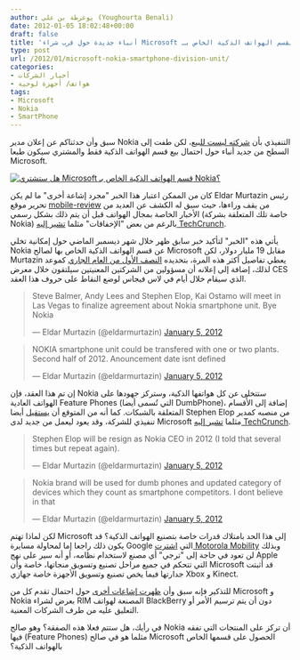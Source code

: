 ```yaml
---
author: يوغرطة بن علي (Youghourta Benali)
date: 2012-01-05 18:02:48+00:00
draft: false
title: 'أنباء جديدة حول قرب شراء Microsoft لقسم الهواتف الذكية الخاص بـ Nokia  '
type: post
url: /2012/01/microsoft-nokia-smartphone-division-unit/
categories:
- أخبار الشركات
- هواتف/ أجهزة لوحية
tags:
- Microsoft
- Nokia
- SmartPhone
---
```


سبق وأن حدثناكم عن إعلان مدير Nokia التنفيذي بأن [شركته ليست للبيع](http://www.it-scoop.com/2011/06/nokia-not-for-sale/)، لكن طفت إلى السطح من جديد أنباء حول احتمال بيع قسم الهواتف الذكية فقط والمشتري سيكون طبعا Microsoft.




[![هل ستشتري Microsoft قسم الهواتف الذكية الخاص بـ Nokia؟](http://www.it-scoop.com/wp-content/uploads/2012/01/Nokia-Microsoft-Apps.jpg)
](http://www.it-scoop.com/wp-content/uploads/2012/01/Nokia-Microsoft-Apps.jpg)




كان من الممكن اعتبار هذا الخبر "مجرد إشاعة أخرى" ما لم يكن Eldar Murtazin رئيس تحرير موقع [mobile-review](http://mobile-review.com/) من يقف وراءها، حيث سبق له الكشف عن العديد من الأخبار الخاصة بمجال الهواتف قبل أن يتم ذلك بشكل رسمي (خاصة تلك المتعلقة بشركة Nokia) بالرغم من بعض "الإخفاقات" مثلما [تشير إليه TechCrunch](http://techcrunch.com/2012/01/05/microsoft-nokia-smartphone-division-unit/).




يأتي هذه "الخبر" لتأكيد خبر سابق ظهر خلال شهر ديسمبر الماضي حول إمكانية تخلي Nokia عن قسم الهواتف الذكية الخاص بها لصالح Microsoft مقابل 19 مليار دولار، لكن Murtazin يعطي تفاصيل أكثر هذه المرة، بتحديده [النصف الأول من العام الجاري](https://twitter.com/#!/eldarmurtazin/status/154842107939524608) كموعد لذلك، إضافة إلى إعلانه أن مسؤولين من الشركتين المعنيتين سيلتقون خلال معرض CES الذي سيقام خلال أيام في لاس فيجاس لوضع النقاط على حروف هذا العقد.





<blockquote>Steve Balmer, Andy Lees and Stephen Elop, Kai Ostamo will meet in Las Vegas to finalize agreement about Nokia smartphone unit. Bye Nokia

— Eldar Murtazin (@eldarmurtazin) [January 5, 2012](https://twitter.com/eldarmurtazin/status/154840815594782720)</blockquote>




<blockquote>NOKIA smartphone unit could be transfered with one or two plants. Second half of 2012. Anouncement date isnt defined

— Eldar Murtazin (@eldarmurtazin) [January 5, 2012](https://twitter.com/eldarmurtazin/status/154842107939524608)</blockquote>


إن تم هذا العقد، فإن Nokia ستتخلى عن كل هواتفها الذكية، وستركز جهودها على الهواتف العادية Feature Phones (التي تُسمى أيضا DumbPhone)، إضافة إلى الأٌقسام المتعلقة بالشبكات. كما أنه من المتوقع أن [يستقيل](https://twitter.com/#!/eldarmurtazin/status/154851243888611329) أيضا Stephen Elop من منصبه كمدير تنفيذي للشركة، وقد يعود ليعمل من جديد لدى Microsoft مثلما [تشير إليه TechCrunch](http://techcrunch.com/2012/01/05/microsoft-nokia-smartphone-division-unit/).


<blockquote>Stephen Elop will be resign as Nokia CEO in 2012 (I told that several times but repeat again).

— Eldar Murtazin (@eldarmurtazin) [January 5, 2012](https://twitter.com/eldarmurtazin/status/154851243888611329)</blockquote>





<blockquote>Nokia brand will be used for dumb phones and updated category of devices which they count as smartphone competitors. I dont believe in that

— Eldar Murtazin (@eldarmurtazin) [January 5, 2012](https://twitter.com/eldarmurtazin/status/154843247959752704)</blockquote>





لكن لماذا تهتم Microsoft إلى هذا الحد بامتلاك قدرات خاصة بتصنيع الهواتف الذكية؟ قد يكون ذلك راجعا إما لمحاولة مسايرة Google التي [اشترت Motorola Mobility](http://www.it-scoop.com/2011/08/google-motorola-mobility/) وبذلك لن تعود في حاجة إلى "ترجي" أي مصنع لاستخدام نظامه، أو أنه سير على نهج Apple التي تتحكم في جميع مراحل تصنيع وتسويق منجاتها، خاصة وأن Microsoft قد أثبتت جدارتها فيما يخص تصنيع وتسويق الأجهزة خاصة جهازي Xbox و Kinect.




للتذكير فإنه سبق وأن [ظهرت إشاعات أخرى](http://www.it-scoop.com/2011/12/who-will-eat-rim/) حول احتمال تقدم كل من Microsoft و Nokia بعرض لشراء RIM المصنعة لهواتف BlackBerry دون أن يتم ترسيم الأمر أو التعليق عليه من طرف الشركات المعنية.




في رأيك، هل ستتم فعلا هذه الصفقة؟ وهو صالح Nokia أن تركز على المنتجات التي تفقه فيها (Feature Phones) مثلما هو في صالح Microsoft الحصول على قسمها الخاص بالهواتف الذكية؟
